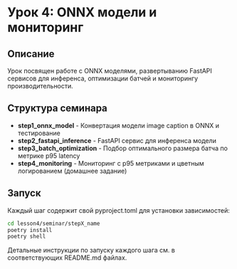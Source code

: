# Урок 4: ONNX модели и мониторинг

## Описание

Урок посвящен работе с ONNX моделями, развертыванию FastAPI сервисов для инференса, оптимизации батчей и мониторингу производительности.

## Структура семинара

- **step1_onnx_model** - Конвертация модели image caption в ONNX и тестирование
- **step2_fastapi_inference** - FastAPI сервис для инференса модели
- **step3_batch_optimization** - Подбор оптимального размера батча по метрике p95 latency
- **step4_monitoring** - Мониторинг с p95 метриками и цветным логированием (домашнее задание)

## Запуск

Каждый шаг содержит свой pyproject.toml для установки зависимостей:

```bash
cd lesson4/seminar/stepX_name
poetry install
poetry shell
```

Детальные инструкции по запуску каждого шага см. в соответствующих README.md файлах.
